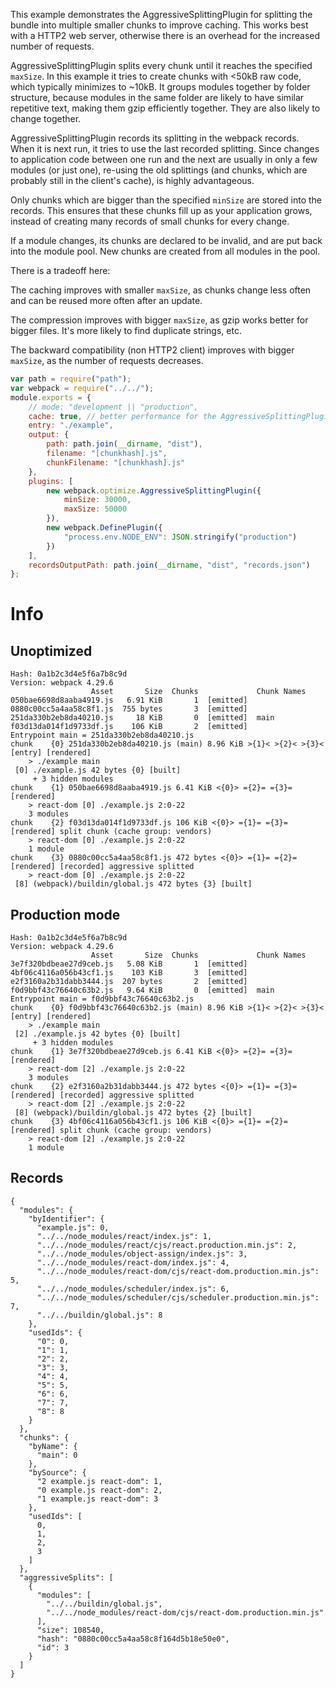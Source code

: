 This example demonstrates the AggressiveSplittingPlugin for splitting the bundle into multiple smaller chunks to improve caching. This works best with a HTTP2 web server, otherwise there is an overhead for the increased number of requests.

AggressiveSplittingPlugin splits every chunk until it reaches the specified `maxSize`. In this example it tries to create chunks with <50kB raw code, which typically minimizes to ~10kB. It groups modules together by folder structure, because modules in the same folder are likely to have similar repetitive text, making them gzip efficiently together. They are also likely to change together.

AggressiveSplittingPlugin records its splitting in the webpack records. When it is next run, it tries to use the last recorded splitting. Since changes to application code between one run and the next are usually in only a few modules (or just one), re-using the old splittings (and chunks, which are probably still in the client's cache), is highly advantageous.

Only chunks which are bigger than the specified `minSize` are stored into the records. This ensures that these chunks fill up as your application grows, instead of creating many records of small chunks for every change.

If a module changes, its chunks are declared to be invalid, and are put back into the module pool. New chunks are created from all modules in the pool.

There is a tradeoff here:

The caching improves with smaller `maxSize`, as chunks change less often and can be reused more often after an update.

The compression improves with bigger `maxSize`, as gzip works better for bigger files. It's more likely to find duplicate strings, etc.

The backward compatibility (non HTTP2 client) improves with bigger `maxSize`, as the number of requests decreases.

``` js
var path = require("path");
var webpack = require("../../");
module.exports = {
	// mode: "development || "production",
	cache: true, // better performance for the AggressiveSplittingPlugin
	entry: "./example",
	output: {
		path: path.join(__dirname, "dist"),
		filename: "[chunkhash].js",
		chunkFilename: "[chunkhash].js"
	},
	plugins: [
		new webpack.optimize.AggressiveSplittingPlugin({
			minSize: 30000,
			maxSize: 50000
		}),
		new webpack.DefinePlugin({
			"process.env.NODE_ENV": JSON.stringify("production")
		})
	],
	recordsOutputPath: path.join(__dirname, "dist", "records.json")
};
```

# Info

## Unoptimized

```
Hash: 0a1b2c3d4e5f6a7b8c9d
Version: webpack 4.29.6
                  Asset       Size  Chunks             Chunk Names
050bae6698d8aaba4919.js   6.91 KiB       1  [emitted]  
0880c00cc5a4aa58c8f1.js  755 bytes       3  [emitted]  
251da330b2eb8da40210.js     18 KiB       0  [emitted]  main
f03d13da014f1d9733df.js    106 KiB       2  [emitted]  
Entrypoint main = 251da330b2eb8da40210.js
chunk    {0} 251da330b2eb8da40210.js (main) 8.96 KiB >{1}< >{2}< >{3}< [entry] [rendered]
    > ./example main
 [0] ./example.js 42 bytes {0} [built]
     + 3 hidden modules
chunk    {1} 050bae6698d8aaba4919.js 6.41 KiB <{0}> ={2}= ={3}= [rendered]
    > react-dom [0] ./example.js 2:0-22
    3 modules
chunk    {2} f03d13da014f1d9733df.js 106 KiB <{0}> ={1}= ={3}= [rendered] split chunk (cache group: vendors)
    > react-dom [0] ./example.js 2:0-22
    1 module
chunk    {3} 0880c00cc5a4aa58c8f1.js 472 bytes <{0}> ={1}= ={2}= [rendered] [recorded] aggressive splitted
    > react-dom [0] ./example.js 2:0-22
 [8] (webpack)/buildin/global.js 472 bytes {3} [built]
```

## Production mode

```
Hash: 0a1b2c3d4e5f6a7b8c9d
Version: webpack 4.29.6
                  Asset       Size  Chunks             Chunk Names
3e7f320bdbeae27d9ceb.js   5.08 KiB       1  [emitted]  
4bf06c4116a056b43cf1.js    103 KiB       3  [emitted]  
e2f3160a2b31dabb3444.js  207 bytes       2  [emitted]  
f0d9bbf43c76640c63b2.js   9.64 KiB       0  [emitted]  main
Entrypoint main = f0d9bbf43c76640c63b2.js
chunk    {0} f0d9bbf43c76640c63b2.js (main) 8.96 KiB >{1}< >{2}< >{3}< [entry] [rendered]
    > ./example main
 [2] ./example.js 42 bytes {0} [built]
     + 3 hidden modules
chunk    {1} 3e7f320bdbeae27d9ceb.js 6.41 KiB <{0}> ={2}= ={3}= [rendered]
    > react-dom [2] ./example.js 2:0-22
    3 modules
chunk    {2} e2f3160a2b31dabb3444.js 472 bytes <{0}> ={1}= ={3}= [rendered] [recorded] aggressive splitted
    > react-dom [2] ./example.js 2:0-22
 [8] (webpack)/buildin/global.js 472 bytes {2} [built]
chunk    {3} 4bf06c4116a056b43cf1.js 106 KiB <{0}> ={1}= ={2}= [rendered] split chunk (cache group: vendors)
    > react-dom [2] ./example.js 2:0-22
    1 module
```

## Records

```
{
  "modules": {
    "byIdentifier": {
      "example.js": 0,
      "../../node_modules/react/index.js": 1,
      "../../node_modules/react/cjs/react.production.min.js": 2,
      "../../node_modules/object-assign/index.js": 3,
      "../../node_modules/react-dom/index.js": 4,
      "../../node_modules/react-dom/cjs/react-dom.production.min.js": 5,
      "../../node_modules/scheduler/index.js": 6,
      "../../node_modules/scheduler/cjs/scheduler.production.min.js": 7,
      "../../buildin/global.js": 8
    },
    "usedIds": {
      "0": 0,
      "1": 1,
      "2": 2,
      "3": 3,
      "4": 4,
      "5": 5,
      "6": 6,
      "7": 7,
      "8": 8
    }
  },
  "chunks": {
    "byName": {
      "main": 0
    },
    "bySource": {
      "2 example.js react-dom": 1,
      "0 example.js react-dom": 2,
      "1 example.js react-dom": 3
    },
    "usedIds": [
      0,
      1,
      2,
      3
    ]
  },
  "aggressiveSplits": [
    {
      "modules": [
        "../../buildin/global.js",
        "../../node_modules/react-dom/cjs/react-dom.production.min.js"
      ],
      "size": 108540,
      "hash": "0880c00cc5a4aa58c8f164d5b18e50e0",
      "id": 3
    }
  ]
}
```
